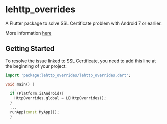 # lehttp_overrides

A Flutter package to solve SSL Certificate problem with Android 7 or earlier.

More information [here](https://www.netfarm.it/blog/blog-netfarm-10/post/let-s-encrypt-fix-flutter-dopo-30-settembre-2021-200)

## Getting Started

To resolve the issue linked to SSL Certificate, you need to add this line at the beginning of your
project:

```dart
import 'package:lehttp_overrides/lehttp_overrides.dart';

void main() {
  ...
  if (Platform.isAndroid){
    HttpOverrides.global = LEHttpOverrides();
  }
  ...
  runApp(const MyApp());
  }


```
